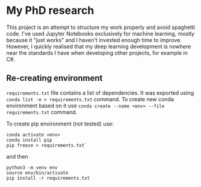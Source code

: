 # My PhD research

This project is an attempt to structure my work properly and avoid spaghetti code.
I've used Jupyter Notebooks exclusively for machine learning, mostly because it
"just works" and I haven't invested enough time to improve. However, I quickly
realised that my deep learning development is nowhere near the standards I have
when developing other projects, for example in C#.

## Re-creating environment

`requirements.txt` file contains a list of dependencies. It was exported using
`conda list -e > requirements.txt` command. To create new conda environment based on it
use `conda create --name <env> --file requirements.txt` command.

To create pip environment (not tested) use:
```
conda activate <env>
conda install pip
pip freeze > requirements.txt`
```

and then
```
python3 -m venv env
source env/bin/activate
pip install -r requirements.txt
```

